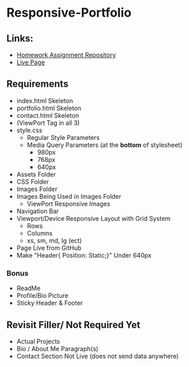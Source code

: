 # Responsive-Portfolio

## Links:
- [Homework Assignment Repository](https://github.com/UCF-Coding-Boot-Camp/UCF-LKM-FSF-PT-08-2019-U-C/blob/master/02-css-bootstrap/02-Homework/Instructions/homework-instructions.md)
- [Live Page](https://decronin.github.io/Responsive-Portfolio/)

## Requirements
* index.html Skeleton
* portfolio.html Skeleton
* contact.html Skeleton
 * (ViewPort Tag in all 3)
* style.css
  * Regular Style Parameters
  * Media Query Parameters (at the <b>bottom</b> of stylesheet)
    * 980px
    * 768px
    * 640px
* Assets Folder
* CSS Folder
* Images Folder
* Images Being Used in Images Folder
  * ViewPort Responsive Images
* Navigation Bar
* Viewport/Device Responsive Layout with Grid System
  * Rows
  * Columns
  * xs, sm, md, lg (ect)
* Page Live from GitHub
* Make "Header{ Position: Static;}" Under 640px

### Bonus
* ReadMe
* Profile/Bio Picture
* Sticky Header & Footer

## Revisit Filler/ Not Required Yet
* Actual Projects
* Bio / About Me Paragraph(s)
* Contact Section Not Live (does not send data anywhere)
